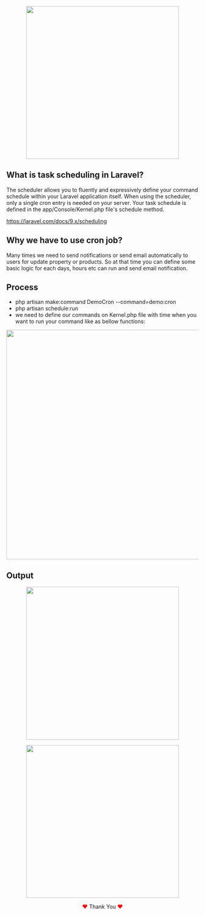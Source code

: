 <p align="center"><a href="https://laravel.com" target="_blank"><img src="https://tutsforweb.com/wp-content/uploads/2018/06/cron-750x430.png" width="400"></a></p>


## What is task scheduling in Laravel?

The scheduler allows you to fluently and expressively define your command schedule within your Laravel application itself. When using the scheduler, only a single cron entry is needed on your server. Your task schedule is defined in the app/Console/Kernel.php file's schedule method.

https://laravel.com/docs/9.x/scheduling

## Why we have to use cron job?

Many times we need to send notifications or send email automatically to users for update property or products. So at that time you can define some basic logic for each days, hours etc can run and send email notification.

## Process

- php artisan make:command DemoCron --command=demo:cron
- php artisan schedule:run
- we need to define our commands on Kernel.php file with time when you want to run your command like as bellow functions:


<p align="center"><a href="https://laravel.com" target="_blank"><img src="https://user-images.githubusercontent.com/80118217/201533854-704b1eda-156a-4e15-a382-857666d4aadf.JPG" width="600"></a></p>


## Output

<p align="center"><a href="https://laravel.com" target="_blank"><img src="https://user-images.githubusercontent.com/80118217/201479037-89e9c77d-bb67-458e-a990-1a349aef3899.JPG" width="400"></a></p>



<p align="center"><a href="https://laravel.com" target="_blank"><img src="https://user-images.githubusercontent.com/80118217/201479089-acaee851-585a-41e3-b889-fea768cd4995.JPG" width="400"></a></p>


<p align="center"><span style="color: red;">&hearts;</span> Thank You <span style="color: red;">&hearts;</span></p>
